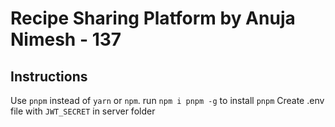# Recipe Sharing Platform by Anuja Nimesh - 137
## Instructions
Use `pnpm` instead of `yarn` or `npm`. run `npm i pnpm -g` to install `pnpm`
Create .env file with `JWT_SECRET` in server folder